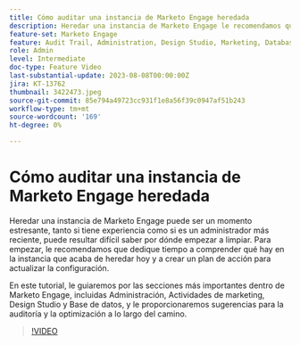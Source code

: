 ```yaml
---
title: Cómo auditar una instancia de Marketo Engage heredada
description: Heredar una instancia de Marketo Engage le recomendamos que dedique tiempo a comprender qué contiene y a crear un plan de acción para actualizar la configuración. Este tutorial cubre las secciones más importantes dentro de Marketo Engage, incluidas Administración, Actividades de marketing, Design Studio y Base de datos, y le proporciona sugerencias para la auditoría y la optimización a lo largo del camino.
feature-set: Marketo Engage
feature: Audit Trail, Administration, Design Studio, Marketing, Database
role: Admin
level: Intermediate
doc-type: Feature Video
last-substantial-update: 2023-08-08T00:00:00Z
jira: KT-13762
thumbnail: 3422473.jpeg
source-git-commit: 85e794a49723cc931f1e8a56f39c0947af51b243
workflow-type: tm+mt
source-wordcount: '169'
ht-degree: 0%

---
```



# Cómo auditar una instancia de Marketo Engage heredada

Heredar una instancia de Marketo Engage puede ser un momento estresante, tanto si tiene experiencia como si es un administrador más reciente, puede resultar difícil saber por dónde empezar a limpiar. Para empezar, le recomendamos que dedique tiempo a comprender qué hay en la instancia que acaba de heredar hoy y a crear un plan de acción para actualizar la configuración.

En este tutorial, le guiaremos por las secciones más importantes dentro de Marketo Engage, incluidas Administración, Actividades de marketing, Design Studio y Base de datos, y le proporcionaremos sugerencias para la auditoría y la optimización a lo largo del camino.

>[!VIDEO](https://video.tv.adobe.com/v/3422473/?learn=on)